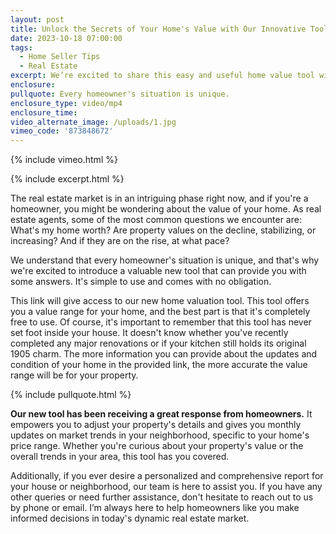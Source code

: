 ```yaml
---
layout: post
title: Unlock the Secrets of Your Home's Value with Our Innovative Tool
date: 2023-10-18 07:00:00
tags:
  - Home Seller Tips
  - Real Estate
excerpt: We’re excited to share this easy and useful home value tool with you.
enclosure:
pullquote: Every homeowner's situation is unique.
enclosure_type: video/mp4
enclosure_time:
video_alternate_image: /uploads/1.jpg
vimeo_code: '873848672'
---
```

{% include vimeo.html %}

{% include excerpt.html %}

The real estate market is in an intriguing phase right now, and if you're a homeowner, you might be wondering about the value of your home. As real estate agents, some of the most common questions we encounter are: What's my home worth? Are property values on the decline, stabilizing, or increasing? And if they are on the rise, at what pace?

We understand that every homeowner's situation is unique, and that's why we're excited to introduce a valuable new tool that can provide you with some answers. It's simple to use and comes with no obligation.

This link will give access to our new home valuation tool. This tool offers you a value range for your home, and the best part is that it's completely free to use. Of course, it's important to remember that this tool has never set foot inside your house. It doesn't know whether you've recently completed any major renovations or if your kitchen still holds its original 1905 charm. The more information you can provide about the updates and condition of your home in the provided link, the more accurate the value range will be for your property.

{% include pullquote.html %}

**Our new tool has been receiving a great response from homeowners.** It empowers you to adjust your property's details and gives you monthly updates on market trends in your neighborhood, specific to your home's price range. Whether you're curious about your property's value or the overall trends in your area, this tool has you covered.

Additionally, if you ever desire a personalized and comprehensive report for your house or neighborhood, our team is here to assist you. If you have any other queries or need further assistance, don't hesitate to reach out to us by phone or email. I’m always here to help homeowners like you make informed decisions in today's dynamic real estate market.